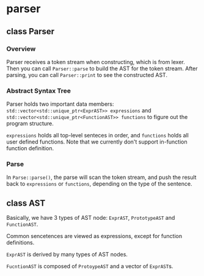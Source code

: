 # parser

## class Parser

### Overview

Parser receives a token stream when constructing, which is from lexer.
Then you can call `Parser::parse` to build the AST for the token stream.
After parsing, you can call `Parser::print` to see the constructed AST.

### Abstract Syntax Tree

Parser holds two important data members: `std::vector<std::unique_ptr<ExprAST>> expressions`
and `std::vector<std::unique_ptr<FunctionAST>> functions` to figure out
the program structure.

`expressions` holds all top-level senteces in order, and `functions` holds all user
defined functions. Note that we currently don't support in-function function definition.

### Parse

In `Parse::parse()`, the parse will scan the token stream, and
push the result back to `expressions` or `functions`, depending
on the type of the sentence.

## class AST

Basically, we have 3 types of AST node: `ExprAST`, `PrototypeAST` and `FunctionAST`.

Common sencetences are viewed as expressions, except for function definitions.

`ExprAST` is derived by many types of AST nodes.

`FucntionAST` is composed of `ProtoypeAST` and a vector of `ExprAST`s.
